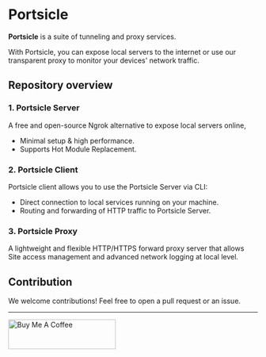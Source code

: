 # Portsicle

**Portsicle** is a suite of tunneling and proxy services.

With Portsicle, you can expose local servers to the internet or use our transparent proxy to monitor your devices' network traffic.

## Repository overview

### 1. **Portsicle Server**

A free and open-source Ngrok alternative to expose local servers online,

- Minimal setup & high performance.
- Supports Hot Module Replacement.

### 2. **Portsicle Client**

Portsicle client allows you to use the Portsicle Server via CLI:

- Direct connection to local services running on your machine.
- Routing and forwarding of HTTP traffic to Portsicle Server.

### 3. **Portsicle Proxy**

A lightweight and flexible HTTP/HTTPS forward proxy server that allows Site access management and advanced network logging at local level.

## Contribution

We welcome contributions! Feel free to open a pull request or an issue.

---

<a href="https://www.buymeacoffee.com/amitsuthar" target="_blank"><img src="https://cdn.buymeacoffee.com/buttons/v2/default-yellow.png" alt="Buy Me A Coffee" style="height: 60px !important;width: 217px !important;" ></a>
